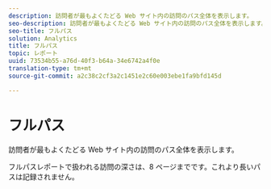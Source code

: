 ```yaml
---
description: 訪問者が最もよくたどる Web サイト内の訪問のパス全体を表示します。
seo-description: 訪問者が最もよくたどる Web サイト内の訪問のパス全体を表示します。
seo-title: フルパス
solution: Analytics
title: フルパス
topic: レポート
uuid: 73534b55-a76d-40f3-b64a-34e6742a4f0e
translation-type: tm+mt
source-git-commit: a2c38c2cf3a2c1451e2c60e003ebe1fa9bfd145d

---
```



# フルパス

訪問者が最もよくたどる Web サイト内の訪問のパス全体を表示します。

フルパスレポートで扱われる訪問の深さは、8 ページまでです。これより長いパスは記録されません。
